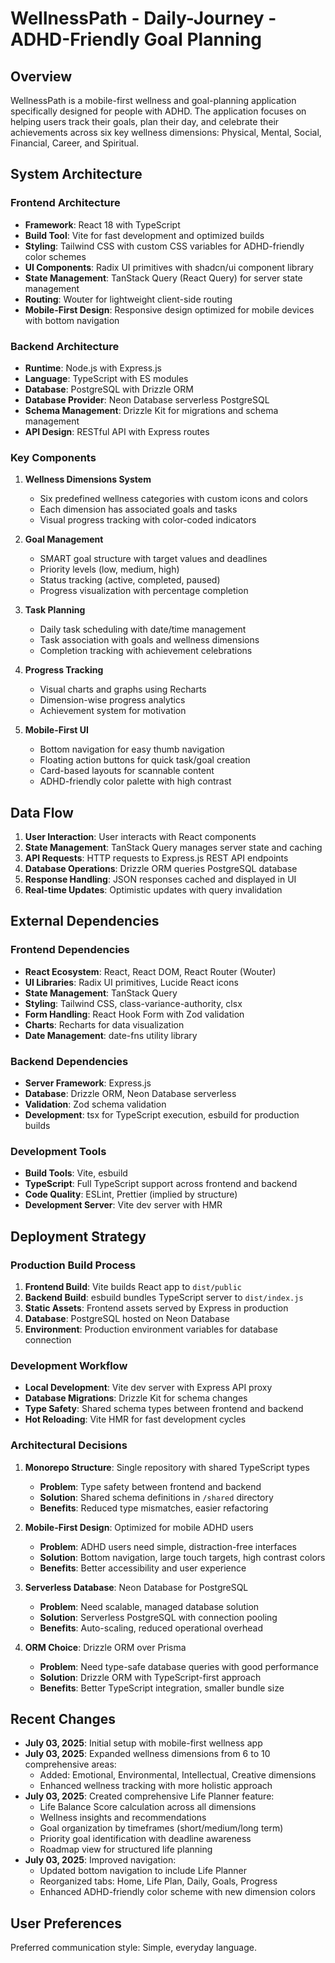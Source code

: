 # WellnessPath - Daily-Journey - ADHD-Friendly Goal Planning

## Overview

WellnessPath is a mobile-first wellness and goal-planning application specifically designed for people with ADHD. The application focuses on helping users track their goals, plan their day, and celebrate their achievements across six key wellness dimensions: Physical, Mental, Social, Financial, Career, and Spiritual.

## System Architecture

### Frontend Architecture
- **Framework**: React 18 with TypeScript
- **Build Tool**: Vite for fast development and optimized builds
- **Styling**: Tailwind CSS with custom CSS variables for ADHD-friendly color schemes
- **UI Components**: Radix UI primitives with shadcn/ui component library
- **State Management**: TanStack Query (React Query) for server state management
- **Routing**: Wouter for lightweight client-side routing
- **Mobile-First Design**: Responsive design optimized for mobile devices with bottom navigation

### Backend Architecture
- **Runtime**: Node.js with Express.js
- **Language**: TypeScript with ES modules
- **Database**: PostgreSQL with Drizzle ORM
- **Database Provider**: Neon Database serverless PostgreSQL
- **Schema Management**: Drizzle Kit for migrations and schema management
- **API Design**: RESTful API with Express routes

### Key Components

1. **Wellness Dimensions System**
   - Six predefined wellness categories with custom icons and colors
   - Each dimension has associated goals and tasks
   - Visual progress tracking with color-coded indicators

2. **Goal Management**
   - SMART goal structure with target values and deadlines
   - Priority levels (low, medium, high)
   - Status tracking (active, completed, paused)
   - Progress visualization with percentage completion

3. **Task Planning**
   - Daily task scheduling with date/time management
   - Task association with goals and wellness dimensions
   - Completion tracking with achievement celebrations

4. **Progress Tracking**
   - Visual charts and graphs using Recharts
   - Dimension-wise progress analytics
   - Achievement system for motivation

5. **Mobile-First UI**
   - Bottom navigation for easy thumb navigation
   - Floating action buttons for quick task/goal creation
   - Card-based layouts for scannable content
   - ADHD-friendly color palette with high contrast

## Data Flow

1. **User Interaction**: User interacts with React components
2. **State Management**: TanStack Query manages server state and caching
3. **API Requests**: HTTP requests to Express.js REST API endpoints
4. **Database Operations**: Drizzle ORM queries PostgreSQL database
5. **Response Handling**: JSON responses cached and displayed in UI
6. **Real-time Updates**: Optimistic updates with query invalidation

## External Dependencies

### Frontend Dependencies
- **React Ecosystem**: React, React DOM, React Router (Wouter)
- **UI Libraries**: Radix UI primitives, Lucide React icons
- **State Management**: TanStack Query
- **Styling**: Tailwind CSS, class-variance-authority, clsx
- **Form Handling**: React Hook Form with Zod validation
- **Charts**: Recharts for data visualization
- **Date Management**: date-fns utility library

### Backend Dependencies
- **Server Framework**: Express.js
- **Database**: Drizzle ORM, Neon Database serverless
- **Validation**: Zod schema validation
- **Development**: tsx for TypeScript execution, esbuild for production builds

### Development Tools
- **Build Tools**: Vite, esbuild
- **TypeScript**: Full TypeScript support across frontend and backend
- **Code Quality**: ESLint, Prettier (implied by structure)
- **Development Server**: Vite dev server with HMR

## Deployment Strategy

### Production Build Process
1. **Frontend Build**: Vite builds React app to `dist/public`
2. **Backend Build**: esbuild bundles TypeScript server to `dist/index.js`
3. **Static Assets**: Frontend assets served by Express in production
4. **Database**: PostgreSQL hosted on Neon Database
5. **Environment**: Production environment variables for database connection

### Development Workflow
- **Local Development**: Vite dev server with Express API proxy
- **Database Migrations**: Drizzle Kit for schema changes
- **Type Safety**: Shared schema types between frontend and backend
- **Hot Reloading**: Vite HMR for fast development cycles

### Architectural Decisions

1. **Monorepo Structure**: Single repository with shared TypeScript types
   - **Problem**: Type safety between frontend and backend
   - **Solution**: Shared schema definitions in `/shared` directory
   - **Benefits**: Reduced type mismatches, easier refactoring

2. **Mobile-First Design**: Optimized for mobile ADHD users
   - **Problem**: ADHD users need simple, distraction-free interfaces
   - **Solution**: Bottom navigation, large touch targets, high contrast colors
   - **Benefits**: Better accessibility and user experience

3. **Serverless Database**: Neon Database for PostgreSQL
   - **Problem**: Need scalable, managed database solution
   - **Solution**: Serverless PostgreSQL with connection pooling
   - **Benefits**: Auto-scaling, reduced operational overhead

4. **ORM Choice**: Drizzle ORM over Prisma
   - **Problem**: Need type-safe database queries with good performance
   - **Solution**: Drizzle ORM with TypeScript-first approach
   - **Benefits**: Better TypeScript integration, smaller bundle size

## Recent Changes

- **July 03, 2025**: Initial setup with mobile-first wellness app
- **July 03, 2025**: Expanded wellness dimensions from 6 to 10 comprehensive areas:
  - Added: Emotional, Environmental, Intellectual, Creative dimensions
  - Enhanced wellness tracking with more holistic approach
- **July 03, 2025**: Created comprehensive Life Planner feature:
  - Life Balance Score calculation across all dimensions
  - Wellness insights and recommendations
  - Goal organization by timeframes (short/medium/long term)
  - Priority goal identification with deadline awareness
  - Roadmap view for structured life planning
- **July 03, 2025**: Improved navigation:
  - Updated bottom navigation to include Life Planner
  - Reorganized tabs: Home, Life Plan, Daily, Goals, Progress
  - Enhanced ADHD-friendly color scheme with new dimension colors

## User Preferences

Preferred communication style: Simple, everyday language.
